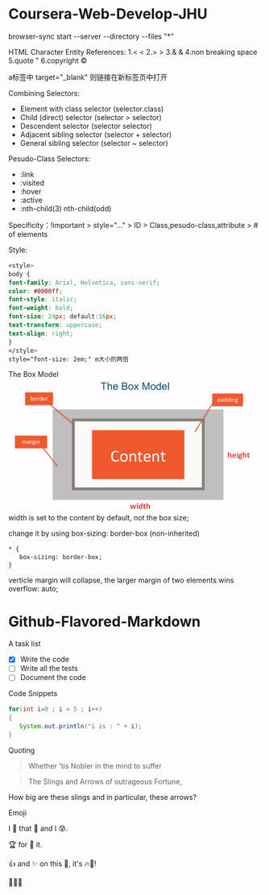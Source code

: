 # Coursera-Web-Develop-JHU

browser-sync start --server --directory --files "*"

HTML Character Entity References:
1.<    &lt;
2.>    &gt;
3.&    &amp;
4.non breaking space &nbsp;
5.quote &quot;
6.copyright &copy;

a标签中 target="_blank" 则链接在新标签页中打开

Combining Selectors:
- Element with class selector (selector.class)
- Child (direct) selector (selector > selector)
- Descendent selector (selector selector)
- Adjacent sibling selector (selector + selector)
- General sibling selector (selector ~ selector)

Pesudo-Class Selectors:
- :link
- :visited
- :hover
- :active
- :nth-child(3) nth-child(odd)

Specificity：!important > style="..." > ID > Class,pesudo-class,attribute > # of elements

Style:
```css
<style>
body {
font-family: Arial, Helvetica, sans-serif;
color: #0000ff;
font-style: italic;
font-weight: bold;
font-size: 24px; default:16px;
text-transform: uppercase;
text-align: right;
}
</style>
style="font-size: 2em;" m大小的两倍
```

The Box Model
![](https://github.com/twjeric/Coursera-Web-Develop-JHU/blob/master/The%20Box%20%20Model.png)
width is set to the content by default, not the box size;

change it by using box-sizing: border-box (non-inherited)
```css3
* {
   box-sizing: border-box;
}
```
verticle margin will collapse, the larger margin of two elements wins
overflow: auto;

# Github-Flavored-Markdown

A task list
- [X] Write the code
- [ ] Write all the tests
- [ ] Document the code

Code Snippets
```java
for(int i=0 ; i < 5 ; i++)
{
   System.out.println("i is : " + i);
}
```

Quoting
> Whether 'tis Nobler in the mind to suffer

> The Slings and Arrows of outrageous Fortune,

How big are these slings and in particular, these arrows?

Emoji

I :eyes: that :bug: and I :cold_sweat:.

:trophy: for :microscope: it.

:+1: and :sparkles: on this :ship:, it's :fire::poop:!

:clap::tada::panda_face:
